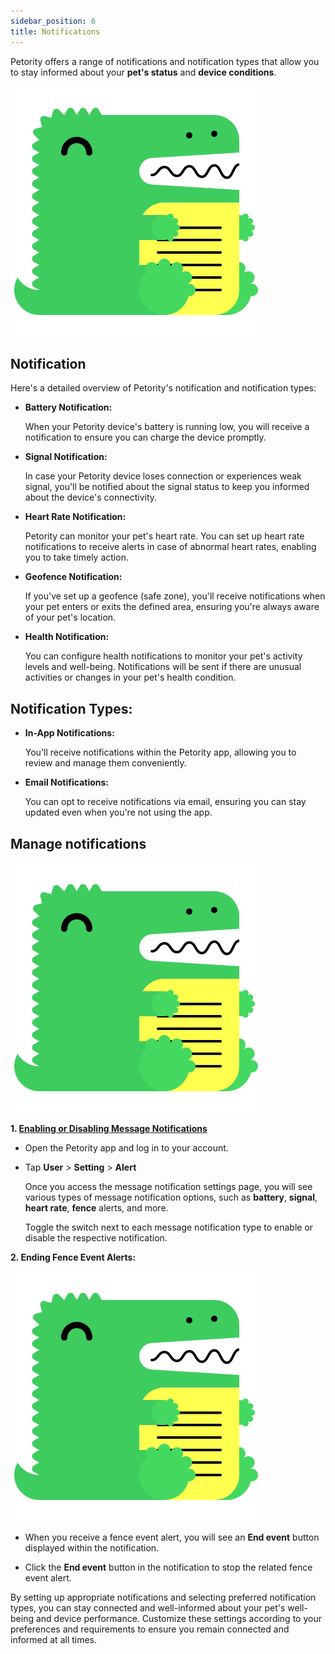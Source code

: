 ```yaml
---
sidebar_position: 6
title: Notifications
---
```


Petority offers a range of notifications and notification types that allow you to stay informed about your **pet's status** and **device 
conditions**.

![Alert](/img/logo.svg)
 
## Notification
Here's a detailed overview of Petority's notification and notification types:

+ **Battery Notification:**

    When your Petority device's battery is running low, you will receive a notification to ensure you can charge the device promptly.
+ **Signal Notification:**

    In case your Petority device loses connection or experiences weak signal, you'll be notified about the signal status to keep you informed about the device's connectivity.
+ **Heart Rate Notification:**

    Petority can monitor your pet's heart rate. You can set up heart rate notifications to receive alerts in case of abnormal heart rates, enabling you to take timely action.
+ **Geofence Notification:**

    If you've set up a geofence (safe zone), you'll receive notifications when your pet enters or exits the defined area, ensuring you're always aware of your pet's location.
+ **Health Notification:**

    You can configure health notifications to monitor your pet's activity levels and well-being. Notifications will be sent if there are unusual activities or changes in your pet's health condition.

## Notification Types:

+ **In-App Notifications:**

    You'll receive notifications within the Petority app, allowing you to review and manage them conveniently.
+ **Email Notifications:**

    You can opt to receive notifications via email, ensuring you can stay updated even when you're not using the app.

## Manage notifications

![Manage notifications](/img/logo.svg)

**1. [Enabling or Disabling Message Notifications](/docs/petority/general/notifications)**

+ Open the Petority app and log in to your account.
+ Tap **User** > **Setting** > **Alert**

    Once you access the message notification settings page, you will see various types of message notification options, such as **battery**, **signal**, **heart rate**, **fence** alerts, and more.
  
    Toggle the switch next to each message notification type to enable or disable the respective notification.

**2. Ending Fence Event Alerts:**

![End event](/img/logo.svg)

+ When you receive a fence event alert, you will see an **End event** button displayed within the notification. 

+ Click the **End event** button in the notification to stop the related fence event alert.

By setting up appropriate notifications and selecting preferred notification types, you can stay connected and well-informed about your pet's well-being and device performance. Customize these settings according to your preferences and requirements to ensure you remain connected and informed at all times.
